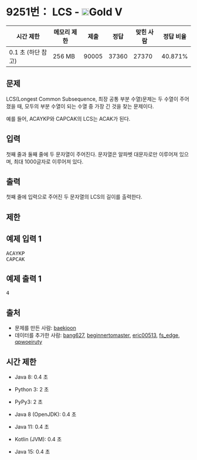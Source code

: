 # 9251번： LCS - <img src="https://static.solved.ac/tier_small/11.svg" style="height:20px" />Gold V


| 시간 제한 | 메모리 제한 | 제출 | 정답 | 맞힌 사람 | 정답 비율 |
| --- | --- | --- | --- | --- | --- |
| 0.1 초  (하단 참고) | 256 MB | 90005 | 37360 | 27370 | 40.871% |


## 문제


LCS(Longest Common Subsequence, 최장 공통 부분 수열)문제는 두 수열이 주어졌을 때, 모두의 부분 수열이 되는 수열 중 가장 긴 것을 찾는 문제이다.

예를 들어, ACAYKP와 CAPCAK의 LCS는 ACAK가 된다.




## 입력


첫째 줄과 둘째 줄에 두 문자열이 주어진다. 문자열은 알파벳 대문자로만 이루어져 있으며, 최대 1000글자로 이루어져 있다.




## 출력


첫째 줄에 입력으로 주어진 두 문자열의 LCS의 길이를 출력한다.




## 제한




## 예제 입력 1


<pre>ACAYKP
CAPCAK
</pre>


## 예제 출력 1


<pre>4
</pre>






## 출처


- 문제를 만든 사람: [baekjoon](/user/baekjoon)
- 데이터를 추가한 사람: [bang627](/user/bang627), [beginnertomaster](/user/beginnertomaster), [eric00513](/user/eric00513), [fs_edge](/user/fs_edge), [qpwoeiruty](/user/qpwoeiruty)



## 시간 제한


- Java 8: 0.4 초

- Python 3: 2 초

- PyPy3: 2 초

- Java 8 (OpenJDK): 0.4 초

- Java 11: 0.4 초

- Kotlin (JVM): 0.4 초

- Java 15: 0.4 초





